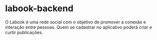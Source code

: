 # labook-backend
O Labook é uma rede social com o objetivo de promover a conexão e interação entre pessoas. Quem se cadastrar no aplicativo poderá criar e curtir publicações.
